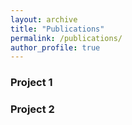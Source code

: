 ```yaml
---
layout: archive
title: "Publications"
permalink: /publications/
author_profile: true
---
```


<h3>Project 1</h3>




<h3>Project 2</h3>


